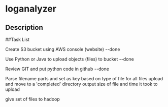 # loganalyzer
## Description

##Task List

Create S3 bucket using AWS console (website)  --done

Use Python or Java to upload objects (files) to bucket --done

Review GIT and put python code in github --done

Parse filename parts and set as key based on type of file for all files
upload and move to a 'completed' directory
output size of file and time it took to upload 

give set of files to hadoop


